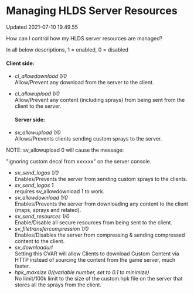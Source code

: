 # Managing HLDS Server Resources
Updated 2021-07-10 19.49.55

How can I control how my HLDS server resources are managed?  
  
In all below descriptions, 1 = enabled, 0 = disabled  
  
#### Client side:

* *cl_allowdownload 1/0*  
Allow/Prevent any download from the server to the client.
* *cl_allowupload 1/0*  
Allow/Prevent any content (including sprays) from being sent from the client to the server.

  #### Server side:

* *sv_allowupload 1/0*  
Allows/Prevents clients sending custom sprays to the server.  
  
NOTE: sv_allowupload 0 will cause the message:  
  
"ignoring custom decal from xxxxxx" on the server console.
* *sv_send_logos 1/0*  
Enables/Prevents the server from sending custom sprays to the clients.
* *sv_send_logos 1*  
requires sv_allowdownload 1 to work.
* *sv_allowdownload 1/0*  
Enables/Prevents the server from downloading any content to the client (maps, sprays and related).
* *sv_send_resources 1/0*  
Enable/Disable all secure resources from being sent to the client.
* *sv_filetransfercompression 1/0*  
Enables/Disables the server from compressing & sending compressed content to the client.
* *sv_downloadurl <url>*  
Setting this CVAR will allow Clients to download Custom Content via HTTP instead of sourcing the content from the game server, much faster.
* *hpk_maxsize 0/(variable number, set to 0.1 to minimize)*  
No limit/100k limit to the size of the custom.hpk file on the server that stores all the sprays from the client.